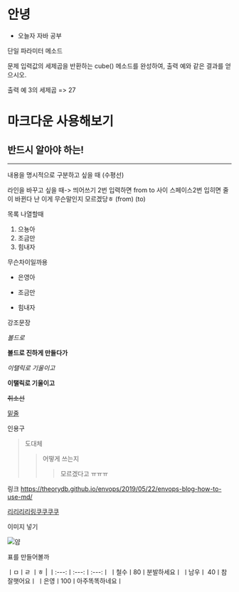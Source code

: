 # 안녕

* 오늘자 자바 공부



단일 파라미터 메소드

문제
입력값의 세제곱을 반환하는 cube() 메소드를 완성하여, 출력 예와 같은 결과를 얻으시오.

출력 예
3의 세제곱 => 27



# 마크다운 사용해보기
## 반드시 알아야 하는!

---

내용을 명시적으로 구분하고 싶을 때 (수평선)

라인을 바꾸고 싶을 때-> 띄어쓰기 2번 입력하면 from to 사이 스페이스2번 입히면 줄이 바뀐다
난 이게 무슨말인지 모르겠당ㅎ
(from)  (to)


목록 나열할때 

1. 으뇽아
2. 조금만
3. 힘내자

무슨차이일까용

+ 은영아
- 조금만
* 힘내자

강조문장

_볼드로_

__볼드로 진하게 만들다가__

*이탤릭로 기울이고*

**이탤릭로 기울이고**

~~취소선~~ 

<u>밑줄</u>

인용구 
>도대체
>>어떻게 쓰는지
>>>모르겠다고 ㅠㅠㅠ

링크 https://theorydb.github.io/envops/2019/05/22/envops-blog-how-to-use-md/

[리리리리링쿠쿠쿠쿠](https://theorydb.github.io/envops/2019/05/22/envops-blog-how-to-use-md/)

이미지 넣기

![얌](http://image.dongascience.com/Photo/2020/03/5bddba7b6574b95d37b6079c199d7101.jpg)

표를 만들어볼까

ㅣㅁㅣㄹ ㅣㅎ |
ㅣ:---:ㅣ:---:ㅣ:---:ㅣ
ㅣ철수ㅣ80ㅣ분발하세요ㅣ
ㅣ남우ㅣ 40ㅣ참잘햇어요ㅣ
ㅣ은영ㅣ100ㅣ아주똑똑하네요ㅣ
